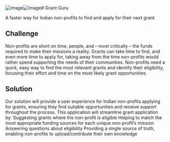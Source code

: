 ![image](https://github.com/user-attachments/assets/6e0ecd26-16aa-4443-ac18-170817fd2d76)![image](https://github.com/user-attachments/assets/d6e3c3e0-2ddd-4f90-be4c-2fa557bfde80)# Grant Guru

A faster way for Indian non-profits to find and apply for their next grant

## Challenge

Non-profits are short on time, people, and – most critically – the funds required to make their missions a reality.
Grants can take time to find, and even more time to apply for, taking away from the time non-profits would rather spend supporting the needs of their communities.
Non-profits need a quick, easy way to find the most relevant grants and identify their eligibility, focusing their effort and time on the most likely grant opportunities.

## Solution

Our solution will provide a user experience for Indian non-profits applying for grants, ensuring they find suitable opportunities and receive support throughout the process. 
This application will streamline grant application by:
Suggesting grants where the non-profit is eligible
Helping to match the most appropriate funding sources for each unique non-profit’s mission
Answering questions about eligibility
Providing a single source of truth, enabling non-profits to upload/contribute their own knowledge

